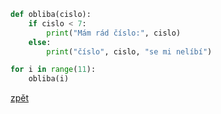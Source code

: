 ```python
def obliba(cislo):
    if cislo < 7:
        print("Mám rád číslo:", cislo)
    else:
        print("číslo", cislo, "se mi nelíbí")

for i in range(11):
    obliba(i)
```

[zpět](../../programovani_uvod.md#úkol-6-7)